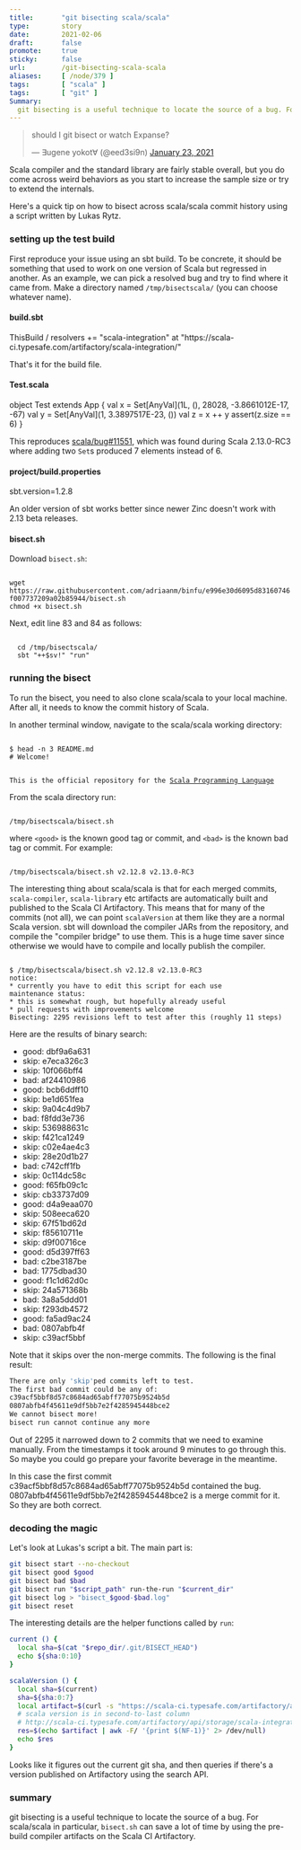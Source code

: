 ```yaml
---
title:       "git bisecting scala/scala"
type:        story
date:        2021-02-06
draft:       false
promote:     true
sticky:      false
url:         /git-bisecting-scala-scala
aliases:     [ /node/379 ]
tags:        [ "scala" ]
tags:        [ "git" ]
Summary:
  git bisecting is a useful technique to locate the source of a bug. For scala/scala in particular, `bisect.sh` can save a lot of time by using the pre-build compiler artifacts on the Scala CI Artifactory.
---
```


<blockquote class="twitter-tweet"><p lang="en" dir="ltr">should I git bisect or watch Expanse?</p>&mdash; ∃ugene yokot∀ (@eed3si9n) <a href="https://twitter.com/eed3si9n/status/1352814320749576192?ref_src=twsrc%5Etfw">January 23, 2021</a></blockquote>

Scala compiler and the standard library are fairly stable overall, but you do come across weird behaviors as you start to increase the sample size or try to extend the internals.

Here's a quick tip on how to bisect across scala/scala commit history using a script written by Lukas Rytz.

### setting up the test build

First reproduce your issue using an sbt build. To be concrete, it should be something that used to work on one version of Scala but regressed in another. As an example, we can pick a resolved bug and try to find where it came from. Make a directory named `/tmp/bisectscala/` (you can choose whatever name).

#### build.sbt

<scala>
ThisBuild / resolvers += "scala-integration" at "https://scala-ci.typesafe.com/artifactory/scala-integration/"
</scala>

That's it for the build file.

#### Test.scala

<scala>
object Test extends App {
  val x = Set[AnyVal](1L, (), 28028, -3.8661012E-17, -67)
  val y = Set[AnyVal](1, 3.3897517E-23, ())
  val z = x ++ y
  assert(z.size == 6)
}
</scala>

This reproduces [scala/bug#11551](https://github.com/scala/bug/issues/11551), which was found during Scala 2.13.0-RC3 where adding two `Set`s produced 7 elements instead of 6.

#### project/build.properties

<scala>
sbt.version=1.2.8
</scala>

An older version of sbt works better since newer Zinc doesn't work with 2.13 beta releases.

#### bisect.sh

Download `bisect.sh`:

<code>
wget https://raw.githubusercontent.com/adriaanm/binfu/e996e30d6095d83160746f007737209a02b85944/bisect.sh
chmod +x bisect.sh
</code>

Next, edit line 83 and 84 as follows:

<code>
  cd /tmp/bisectscala/
  sbt "++$sv!" "run"
</code>

### running the bisect

To run the bisect, you need to also clone scala/scala to your local machine. After all, it needs to know the commit history of Scala.

In another terminal window, navigate to the scala/scala working directory:

<code>
$ head -n 3 README.md
# Welcome!

This is the official repository for the [Scala Programming Language](http://www.scala-lang.org)
</code>

From the scala directory run:

<code>
/tmp/bisectscala/bisect.sh <good> <bad>
</code>

where `<good>` is the known good tag or commit, and `<bad>` is the known bad tag or commit. For example:

<code>
/tmp/bisectscala/bisect.sh v2.12.8 v2.13.0-RC3
</code>

The interesting thing about scala/scala is that for each merged commits, `scala-compiler`, `scala-library` etc artifacts are automatically built and published to the Scala CI Artifactory. This means that for many of the commits (not all), we can point `scalaVersion` at them like they are a normal Scala version. sbt will download the compiler JARs from the repository, and compile the "compiler bridge" to use them. This is a huge time saver since otherwise we would have to compile and locally publish the compiler.

<code>
$ /tmp/bisectscala/bisect.sh v2.12.8 v2.13.0-RC3
notice:
* currently you have to edit this script for each use
maintenance status:
* this is somewhat rough, but hopefully already useful
* pull requests with improvements welcome
Bisecting: 2295 revisions left to test after this (roughly 11 steps)
</code>

Here are the results of binary search:
- good: dbf9a6a631
- skip: e7eca326c3
- skip: 10f066bff4
- bad: af24410986
- good: bcb6ddff10
- skip: be1d651fea
- skip: 9a04c4d9b7
- bad: f8fdd3e736
- skip: 536988631c
- skip: f421ca1249
- skip: c02e4ae4c3
- skip: 28e20d1b27
- bad: c742cff1fb
- skip: 0c114dc58c
- good: f65fb09c1c
- skip: cb33737d09
- good: d4a9eaa070
- skip: 508eeca620
- skip: 67f51bd62d
- skip: f85610711e
- skip: d9f00716ce
- good: d5d397ff63
- bad: c2be3187be
- bad: 1775dbad30
- good: f1c1d62d0c
- skip: 24a571368b
- bad: 3a8a5ddd01
- skip: f293db4572
- good: fa5ad9ac24
- bad: 0807abfb4f
- skip: c39acf5bbf

Note that it skips over the non-merge commits. The following is the final result:

```bash
There are only 'skip'ped commits left to test.
The first bad commit could be any of:
c39acf5bbf8d57c8684ad65abff77075b9524b5d
0807abfb4f45611e9df5bb7e2f4285945448bce2
We cannot bisect more!
bisect run cannot continue any more
```

Out of 2295 it narrowed down to 2 commits that we need to examine manually. From the timestamps it took around 9 minutes to go through this. So maybe you could go prepare your favorite beverage in the meantime.

In this case the first commit c39acf5bbf8d57c8684ad65abff77075b9524b5d contained the bug. 0807abfb4f45611e9df5bb7e2f4285945448bce2 is a merge commit for it. So they are both correct.

### decoding the magic

Let's look at Lukas's script a bit. The main part is:

```bash
git bisect start --no-checkout
git bisect good $good
git bisect bad $bad
git bisect run "$script_path" run-the-run "$current_dir"
git bisect log > "bisect_$good-$bad.log"
git bisect reset
```

The interesting details are the helper functions called by `run`:

```bash
current () {
  local sha=$(cat "$repo_dir/.git/BISECT_HEAD")
  echo ${sha:0:10}
}

scalaVersion () {
  local sha=$(current)
  sha=${sha:0:7}
  local artifact=$(curl -s "https://scala-ci.typesafe.com/artifactory/api/search/artifact?name=$sha" | jq -r '.results | .[] | .uri' | grep "/scala-compiler-.*-$sha.jar")
  # scala version is in second-to-last column
  # http://scala-ci.typesafe.com/artifactory/api/storage/scala-integration/org/scala-lang/scala-compiler/2.13.0-pre-d40e267/scala-compiler-2.13.0-pre-d40e267.jar
  res=$(echo $artifact | awk -F/ '{print $(NF-1)}' 2> /dev/null)
  echo $res
}
```

Looks like it figures out the current git sha, and then queries if there's a version published on Artifactory using the search API.

### summary

git bisecting is a useful technique to locate the source of a bug.
For scala/scala in particular, `bisect.sh` can save a lot of time by using the pre-build compiler artifacts on the Scala CI Artifactory.
